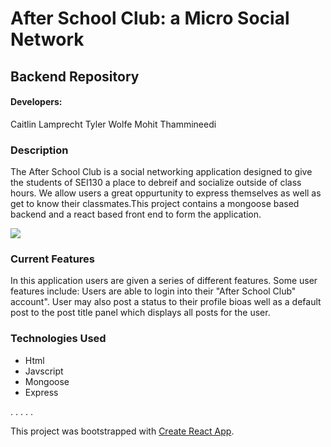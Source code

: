 # After School Club: a Micro Social Network

## Backend Repository

#### Developers:
Caitlin Lamprecht
Tyler Wolfe
Mohit Thammineedi

### Description
The After School Club is a social networking application designed to give the students of SEI130 a place to debreif and socialize outside of class hours. We allow users a great oppurtunity to express themselves as well as get to know their classmates.This project contains a mongoose based backend and a react based front end to form the application.

<img src=“project3.png”>

### Current Features
In this application users are given a series of different features. Some user features include:
Users are able to login into their "After School Club" account". User may also post a status to their profile bioas well as a default post to the post title panel which displays all posts for the user. 


### Technologies Used
- Html
- Javscript
- Mongoose
- Express

. . . . . 

This project was bootstrapped with [Create React App](https://github.com/facebook/create-react-app).
